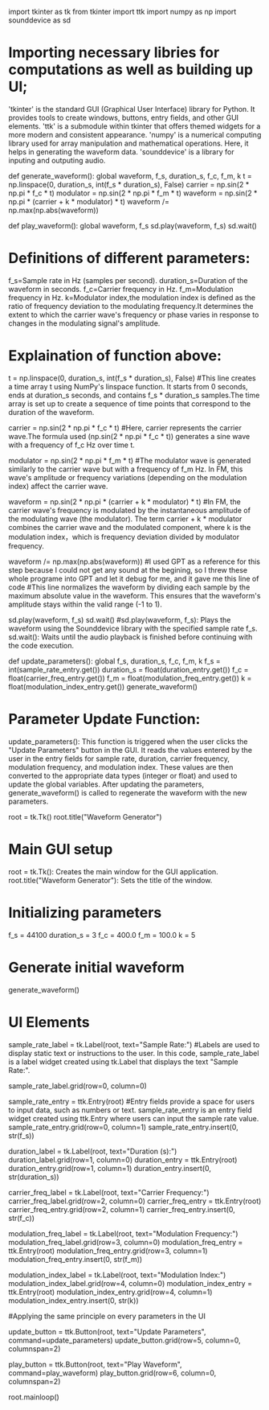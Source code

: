 import tkinter as tk
from tkinter import ttk
import numpy as np
import sounddevice as sd


# Importing necessary libries for computations as well as building up UI;
'tkinter' is the standard GUI (Graphical User Interface) library for Python. It provides tools to create windows, buttons, entry fields, and other GUI elements.
'ttk' is a submodule within tkinter that offers themed widgets for a more modern and consistent appearance.
'numpy' is a numerical computing library used for array manipulation and mathematical operations. Here, it helps in generating the waveform data.
'sounddevice' is a library for inputing and outputing audio.


def generate_waveform():
    global waveform, f_s, duration_s, f_c, f_m, k
    t = np.linspace(0, duration_s, int(f_s * duration_s), False)
    carrier = np.sin(2 * np.pi * f_c * t)
    modulator = np.sin(2 * np.pi * f_m * t)
    waveform = np.sin(2 * np.pi * (carrier + k * modulator) * t)
    waveform /= np.max(np.abs(waveform))

def play_waveform():
    global waveform, f_s
    sd.play(waveform, f_s)
    sd.wait()

# Definitions of different parameters:
f_s=Sample rate in Hz (samples per second).
duration_s=Duration of the waveform in seconds.
f_c=Carrier frequency in Hz.
f_m=Modulation frequency in Hz.
k=Modulator index,the modulation index is defined as the ratio of frequency deviation to the modulating frequency.It determines the extent to which the carrier wave's frequency or phase varies in response to changes in the modulating signal's amplitude.

# Explaination of function above:
t = np.linspace(0, duration_s, int(f_s * duration_s), False)
#This line creates a time array t using NumPy's linspace function. It starts from 0 seconds, ends at duration_s seconds, and contains f_s * duration_s samples.The time array is set up to create a sequence of time points that correspond to the duration of the waveform.

carrier = np.sin(2 * np.pi * f_c * t)
#Here, carrier represents the carrier wave.The formula used (np.sin(2 * np.pi * f_c * t)) generates a sine wave with a frequency of f_c Hz over time t.

modulator = np.sin(2 * np.pi * f_m * t)
#The modulator wave is generated similarly to the carrier wave but with a frequency of f_m Hz. In FM, this wave's amplitude or frequency variations (depending on the modulation index) affect the carrier wave.

waveform = np.sin(2 * np.pi * (carrier + k * modulator) * t)
#In FM, the carrier wave's frequency is modulated by the instantaneous amplitude of the modulating wave (the modulator). The term carrier + k * modulator combines the carrier wave and the modulated component, where k is the modulation index，which is frequency deviation divided by modulator frequency.

waveform /= np.max(np.abs(waveform))
#I used GPT as a reference for this step because I could not get any sound at the begining, so I threw these whole programe into GPT and let it debug for me, and it gave me this line of code
#This line normalizes the waveform by dividing each sample by the maximum absolute value in the waveform. This ensures that the waveform's amplitude stays within the valid range (-1 to 1).

sd.play(waveform, f_s)
sd.wait()
#sd.play(waveform, f_s): Plays the waveform using the Sounddevice library with the specified sample rate f_s.
sd.wait(): Waits until the audio playback is finished before continuing with the code execution.

def update_parameters():
    global f_s, duration_s, f_c, f_m, k
    f_s = int(sample_rate_entry.get())
    duration_s = float(duration_entry.get())
    f_c = float(carrier_freq_entry.get())
    f_m = float(modulation_freq_entry.get())
    k = float(modulation_index_entry.get())
    generate_waveform()

# Parameter Update Function:
update_parameters(): This function is triggered when the user clicks the "Update Parameters" button in the GUI. It reads the values entered by the user in the entry fields for sample rate, duration, carrier frequency, modulation frequency, and modulation index. These values are then converted to the appropriate data types (integer or float) and used to update the global variables. After updating the parameters, generate_waveform() is called to regenerate the waveform with the new parameters.

root = tk.Tk()
root.title("Waveform Generator")

# Main GUI setup
root = tk.Tk(): Creates the main window for the GUI application.
root.title("Waveform Generator"): Sets the title of the window.

# Initializing parameters
f_s = 44100
duration_s = 3
f_c = 400.0
f_m = 100.0
k = 5

# Generate initial waveform
generate_waveform()

# UI Elements
sample_rate_label = tk.Label(root, text="Sample Rate:")
#Labels are used to display static text or instructions to the user.
In this code, sample_rate_label is a label widget created using tk.Label that displays the text "Sample Rate:".

sample_rate_label.grid(row=0, column=0)

sample_rate_entry = ttk.Entry(root)
#Entry fields provide a space for users to input data, such as numbers or text.
sample_rate_entry is an entry field widget created using ttk.Entry where users can input the sample rate value.
sample_rate_entry.grid(row=0, column=1)
sample_rate_entry.insert(0, str(f_s))

duration_label = tk.Label(root, text="Duration (s):")
duration_label.grid(row=1, column=0)
duration_entry = ttk.Entry(root)
duration_entry.grid(row=1, column=1)
duration_entry.insert(0, str(duration_s))

carrier_freq_label = tk.Label(root, text="Carrier Frequency:")
carrier_freq_label.grid(row=2, column=0)
carrier_freq_entry = ttk.Entry(root)
carrier_freq_entry.grid(row=2, column=1)
carrier_freq_entry.insert(0, str(f_c))

modulation_freq_label = tk.Label(root, text="Modulation Frequency:")
modulation_freq_label.grid(row=3, column=0)
modulation_freq_entry = ttk.Entry(root)
modulation_freq_entry.grid(row=3, column=1)
modulation_freq_entry.insert(0, str(f_m))

modulation_index_label = tk.Label(root, text="Modulation Index:")
modulation_index_label.grid(row=4, column=0)
modulation_index_entry = ttk.Entry(root)
modulation_index_entry.grid(row=4, column=1)
modulation_index_entry.insert(0, str(k))

#Applying the same principle on every parameters in the UI

update_button = ttk.Button(root, text="Update Parameters", command=update_parameters)
update_button.grid(row=5, column=0, columnspan=2)

play_button = ttk.Button(root, text="Play Waveform", command=play_waveform)
play_button.grid(row=6, column=0, columnspan=2)

root.mainloop()
